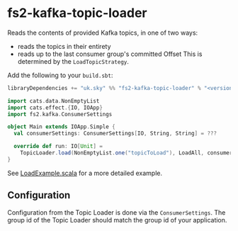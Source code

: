 # fs2-kafka-topic-loader

Reads the contents of provided Kafka topics, in one of two ways: 
- reads the topics in their entirety  
- reads up to the last consumer group's committed Offset 
This is determined by the `LoadTopicStrategy`.

Add the following to your `build.sbt`:

```scala
libraryDependencies += "uk.sky" %% "fs2-kafka-topic-loader" % "<version>"
```

```scala
import cats.data.NonEmptyList
import cats.effect.{IO, IOApp}
import fs2.kafka.ConsumerSettings

object Main extends IOApp.Simple {
  val consumerSettings: ConsumerSettings[IO, String, String] = ???

  override def run: IO[Unit] =
    TopicLoader.load(NonEmptyList.one("topicToLoad"), LoadAll, consumerSettings).evalTap(IO.println).compile.drain
}
```

See [LoadExample.scala](./it/src/main/scala/load/LoadExample.scala) for a more detailed example.

## Configuration

Configuration from the Topic Loader is done via the `ConsumerSettings`. The group id of the Topic Loader should match
the group id of your application.


